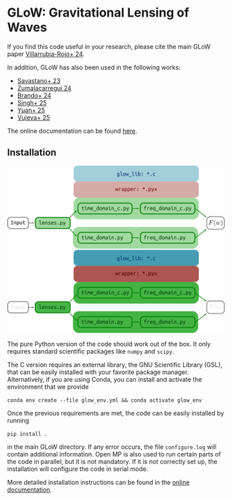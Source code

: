 # GLoW: Gravitational Lensing of Waves

If you find this code useful in your research, please cite the main GLoW paper
[Villarrubia-Rojo+ 24](https://inspirehep.net/literature/2826315).

In addition, GLoW has also been used in the following works:
* [Savastano+ 23](https://inspirehep.net/literature/2667175)
* [Zumalacarregui 24](https://inspirehep.net/literature/2781293)
* [Brando+ 24](https://inspirehep.net/literature/2804868)
* [Singh+ 25](https://inspirehep.net/literature/2885963)
* [Yuan+ 25](https://inspirehep.net/literature/2966083)
* [Vujeva+ 25](https://inspirehep.net/literature/3070503)

The online documentation can be found
[here](https://miguelzuma.github.io/GLoW_public/index.html).

## Installation

![GLoW-Light](./sphinx_doc/diagrams/diagram_simp.png#gh-light-mode-only)
![GLoW-Dark](./sphinx_doc/diagrams/diagram_simp_dark.png##gh-dark-mode-only)

The pure Python version of the code should work out of the box. It only requires standard scientific
packages like ``numpy`` and ``scipy``.

The C version requires an external library, the GNU Scientific Library (GSL), that can be easily
installed with your favorite package manager. Alternatively, if you are using Conda, you can install
and activate the environment that we provide
```console
conda env create --file glow_env.yml && conda activate glow_env
```
Once the previous requirements are met, the code can be easily installed by running
```console
pip install .
```
in the main GLoW directory. If any error occurs, the file ``configure.log`` will contain additional
information. Open MP is also used to run certain parts of the code in parallel, but it is not
mandatory. If it is not correctly set up, the installation will configure the code in serial mode.

More detailed installation instructions can be found in the
[online documentation](https://miguelzuma.github.io/GLoW_public/usage.html#installation).
